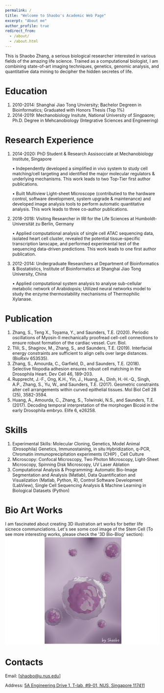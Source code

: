 ```yaml
---
permalink: /
title: "Welcome to Shaobo's Academic Web Page"
excerpt: "About me"
author_profile: true
redirect_from: 
  - /about/
  - /about.html
---
```


This is Shaobo Zhang, a serious biological researcher interested in various fields of the amazing life science. Trained as a computational biologist, I am combining state-of-art imaging techniques, genetics, genomic analysis, and quantitative data mining to decipher the hidden secretes of life.  

Education
======
1. 2010-2014: Shanghai Jiao Tong Unviersity; Bachelor Degreen in Bioinformatics; Graduated with Honors Thesis (Top 1%)
1. 2014-2019: Mechanobiology Insitute, National University of Singpaore; Ph.D. Degree in Mehcanobiology (Integrative Sciences and Engineering)

Research Experience
======
1. 2014-2020: PhD Student & Research Assisocciate at Mechanobiology Institute, Singapore 

    • Independently developed a simplified in vivo system to study cell matching/cell targeting and identified the major molecular regulators & underlying mechanisms. This work leads to two Top-Tier first author publications.

    •	Built Multiview Light-sheet Microscope (contributied to the hardware control, software development, system upgrade & maintenance) and developed image analysis tools to perform automatic quantitative analysis. This work leads to three co-author publications.

1. 2018-2018: Visiting Researcher in IRI for the Life Sciences at Humboldt-Universität zu Berlin, Germany

    •	Applied computational analysis of single cell ATAC sequencing data, isolated heart cell cluster, revealed the potential tissue-specific transcription lanscape, and performed experimental test of the sequencing data-driven predictions. This work leads to one first author publication.

1. 2012-2014: Undergraduate Researchers at Department of Bioinformatics & Biostatistics, Institute of Bioinformatics at Shanghai Jiao Tong University, China

    •	Applied computational system analysis to analyse sub-cellular metabolic network of Arabidopsis; Utilized neural networks model to study the enzyme thermostability mechanisms of Thermophilic Xylanase.

Publication
======
1. Zhang, S., Teng X., Toyama, Y., and Saunders, T.E. (2020). Periodic oscillations of Myosin-II mechanically proofread cell-cell connections to ensure robust formation of the cardiac vessel. Curr. Biol.
1. Tlili, S., Shagirov, M., Zhang, S., and Saunders, T.E. (2019). Interfacial energy constraints are sufficient to align cells over large distances. (BioRxiv 653535).
1. Zhang, S., Amourda, C., Garfield, D., and Saunders, T.E. (2018). Selective filopodia adhesion ensures robust cell matching in the Drosophila Heart. Dev Cell 46, 189–203.
1. Rupprecht, J.-F., Ong, K.H., Yin, J., Huang, A., Dinh, H.-H.-Q., Singh, A.P., Zhang, S., Yu, W., and Saunders, T.E. (2017). Geometric constraints alter cell arrangements within curved epithelial tissues. Mol Biol Cell 28 (25), 3582-3594.
1. Huang, A., Amourda, C., Zhang, S., Tolwinski, N.S., and Saunders, T.E. (2017). Decoding temporal interpretation of the morphogen Bicoid in the early Drosophila embryo. Elife 6, e26258. 

Skills
======

1. Experimental Skills:
    Molecular Cloning, Genetics, Model Animal (Drosophila) Genetics, Immunostaining, in situ Hybridization, q-PCR, Chromatin immunoprecipitation experiments (CHIP) , Cell Culture
1. Microscopy:
    Confocal Microscopy, Two Photon Microscopy, Light-Sheet Microscopy, Spinning Disk Microscopy, UV Laser Ablation
1. Computational Analysis & Programming:
    Automatic Bio-Image Segmentation and Analysis (Matlab), Data Quantification and Visualization (Matlab, Python, R), Control Software Development (LabView), Single Cell Sequencing Analysis & Machine Learning in Biological Datasets (Python) 

Bio Art Works
======

I am fascinated about creating 3D illustration art works for better life sicnece communciations. Let's see some cool image of the Stem Cell (To see more interesting works, please check the '3D Bio-Blog' section):
![Editing a markdown file for a talk](/images/Stem_Cell.png)

Contacts
======
Email: [shaobo@u.nus.edu]

Address: [5A Engineering Drive 1, T-lab, #9-01, NUS, Singapore 117411](https://www.google.com/maps/place/Mechanobiology+Institute/@1.3000393,103.7721158,15z/data=!4m2!3m1!1s0x0:0x5e19f3314b1266db?sa=X&ved=2ahUKEwjghLiwgszqAhWszTgGHUtUACUQ_BIwEHoECBAQCA)

